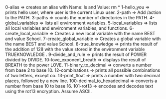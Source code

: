 0-alias => creates an alias with Name: ls and Value: rm *
1-hello_you => prints hello user, where user is the current Linux user.
2-path => Add /action to the PATH.
3-paths =>  counts the number of directories in the PATH.
4-global_variables => lists all environment variables.
5-local_variables =>  lists all local variables and environment variables, and functions.
6-create_local_variable => Creates a new local variable with the name BEST and value School.
7-create_global_variable => Creates a global variable with the name BEST and value School.
8-true_knowledge =>  prints the result of the addition of 128 with the value stored in the environment variable TRUEKNOWLEDGE .
9-divide_and_rule =>  prints the result of POWER divided by DIVIDE.
10-love_exponent_breath => displays the result of BREATH to the power LOVE.
11-binary_to_decimal => converts a number from base 2 to base 10.
12-combinations =>  prints all possible combinations of two letters, except oo.
13-print_float => prints a number with two decimal places, followed by a new line.
100-decimal_to_hexadecimal => converts a number from base 10 to base 16.
101-rot13 => encodes and decodes text using the rot13 encryption. Assume ASCII.
